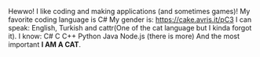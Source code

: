 Hewwo! I like coding and making applications (and sometimes games)!
My favorite coding language is C#
My gender is: https://cake.avris.it/pC3
I can speak: English, Turkish and cattr(One of the cat language but I kinda forgot it).
I know:
C#
C
C++
Python
Java
Node.js
(there is more)
And the most important ****I AM A CAT****.
